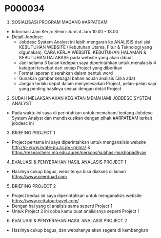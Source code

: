 # P000034

1. SOSIALISASI PROGRAM MAGANG #ARPATEAM
- Informasi Jam Kerja: Senin-Jum'at Jam 10.00 - 18.00
- Detail Jobdesc:
	- Jobdesc System Analyst ini lebih mengarah ke ANALISIS dari sisi KEBUTUHAN WEBSITE (Kebutuhan Utama, Fitur & Teknologi yang digunakan), CARA KERJA WEBSITE, KEBUTUHAN HALAMAN & KEBUTUHAN DATABASE pada website yang akan dibuat
	- Jadi selama 3 bulan kedepan saya diperintahkan untuk menalaisis 4 kategori tersebut dari setiap Project yang diberikan
	- Format laporan diserahkan dalam bentuk word
	- Gunakan gambar sebagai bahan acuan analisis (Jika ada)
	- Jangan terlalu cepat dalam menyelesaikan Project, pelan-pelan saja yang penting hasilnya sesuai dengan detail Project

2. SUDAH MELAKSANAKAN KEGIATAN MEMAHAMI JOBDESC SYSTEM ANALYST
- Pada waktu ini saya di perintahkan untuk memahami tentang Jobdesc System Analyst dan mendiskusikan dengan pihak #ARPATEAM terkait jobdesc ini

3. BRIEFING PROJECT 1
- Project pertama ini saya diperintahkan untuk menganalisis website http://p-www.iwate-pu.ac.jp/~prima/ & https://researchers.mq.edu.au/en/persons/subhas-mukhopadhyay

4. EVALUASI & PENYERAHAN HASIL ANALASIS PROJECT 1
- Hasilnya cukup bagus, websitenya bisa diakses di laman https://www.ceerduad.com

5. BRIEFING PROJECT 2
- Project kedua ini saya diperintahkan untuk menganalisis website https://www.cettatourtravel.com/
- Dengan hal yang di analisis sama seperti Project 1
- Untuk Project 2 ini coba kamu buat analisisnya seperti Project 1

6. EVALUASI & PENYERAHAN HASIL ANALASIS PROJECT 2
- Hasilnya cukup bagus, dan websitenya akan segera di kembangkan